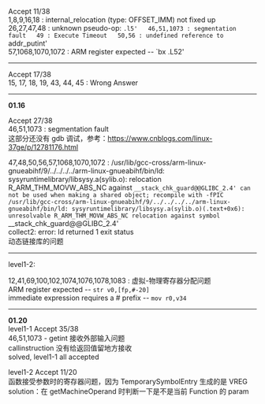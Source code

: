 Accept 11/38  
1,8,9,16,18 : internal_relocation (type: OFFSET_IMM) not fixed up  
26,27,47,48 : unknown pseudo-op: `.l5'  
46,51,1073 : segmentation fault  
49 : Execute Timeout  
50,56 : undefined reference to `addr_putint'  
57,1068,1070,1072 : ARM register expected -- `bx .L52'

---

Accept 17/38  
15, 17, 18, 19, 43, 44, 45 : Wrong Answer  

---

**01.16**

Accept 27/38  
46,51,1073 : segmentation fault  
这部分还没有 gdb 调试，参考：https://www.cnblogs.com/linux-37ge/p/12781176.html  

47,48,50,56,57,1068,1070,1072 : /usr/lib/gcc-cross/arm-linux-gnueabihf/9/../../../../arm-linux-gnueabihf/bin/ld: sysyruntimelibrary/libsysy.a(sylib.o): relocation R_ARM_THM_MOVW_ABS_NC against `__stack_chk_guard@@GLIBC_2.4' can not be used when making a shared object; recompile with -fPIC  
/usr/lib/gcc-cross/arm-linux-gnueabihf/9/../../../../arm-linux-gnueabihf/bin/ld: sysyruntimelibrary/libsysy.a(sylib.o)(.text+0x6): unresolvable R_ARM_THM_MOVW_ABS_NC relocation against symbol `__stack_chk_guard@@GLIBC_2.4'  
collect2: error: ld returned 1 exit status  
动态链接库的问题

---

level1-2:

12,41,69,100,102,1074,1076,1078,1083 : 虚拟-物理寄存器分配问题  
ARM register expected -- `str v0,[fp,#-20]`  
immediate expression requires a # prefix -- `mov r0,v34`  

---

**01.20**  
level1-1 Accept 35/38  
46,51,1073 - getint 接收外部输入问题  
callinstruction 没有给返回值留地方接收  
solved, level1-1 all accepted

level1-2 Accept 11/20  
函数接受参数时的寄存器问题，因为 TemporarySymbolEntry 生成的是 VREG  
solution：在 getMachineOperand 时判断一下是不是当前 Function 的 param